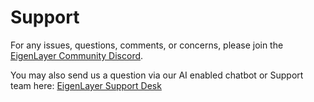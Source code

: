 # Support

For any issues, questions, comments, or concerns, please join the [EigenLayer Community Discord](https://discord.gg/eigenlayer).

You may also send us a question via our AI enabled chatbot or Support team here: <a href="javascript:void(0)"  id="intercom_trigger_eldocs" >EigenLayer Support Desk</a>

